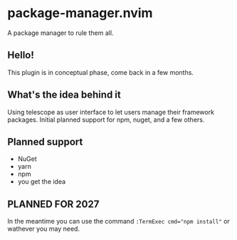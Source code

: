 # package-manager.nvim
A package manager to rule them all.

## Hello!
This plugin is in conceptual phase, come back in a few months.

## What's the idea behind it
Using telescope as user interface to let users manage their framework packages. Initial planned support for npm, nuget, and a few others.

## Planned support

* NuGet
* yarn
* npm
* you get the idea

## PLANNED FOR 2027
In the meantime you can use the command `:TermExec cmd="npm install"` or wathever you may need.
